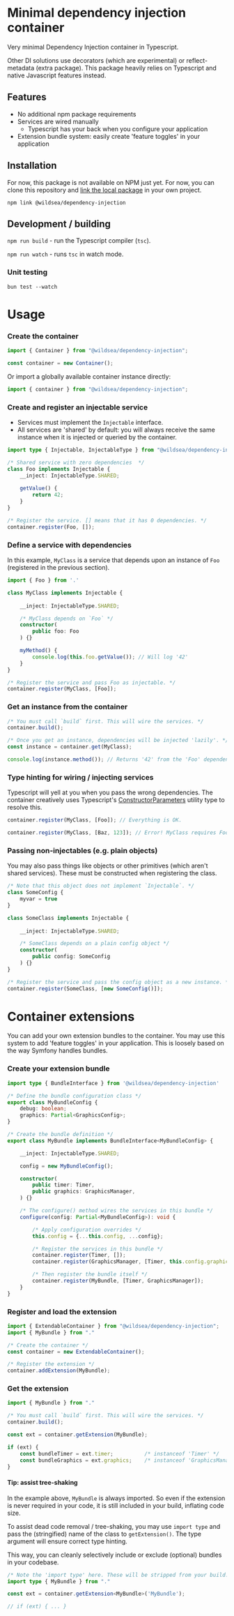 # Minimal dependency injection container

Very minimal Dependency Injection container in Typescript. 

Other DI solutions use decorators (which are experimental) or reflect-metadata (extra package). This package heavily relies on Typescript and native Javascript features instead. 

## Features
- No additional npm package requirements
- Services are wired manually
    - Typescript has your back when you configure your application
- Extension bundle system: easily create 'feature toggles' in your application

## Installation
<!-- `npm install @wildsea/dependency-injection` -->
For now, this package is not available on NPM just yet. For now, you can clone this repository and [link the local package](https://docs.npmjs.com/cli/v10/commands/npm-linkk) in your own project. 

`npm link @wildsea/dependency-injection`

## Development / building
`npm run build` - run the Typescript compiler (`tsc`).

`npm run watch` - runs `tsc` in watch mode.

### Unit testing
`bun test --watch`

# Usage

### Create the container

```ts
import { Container } from "@wildsea/dependency-injection";

const container = new Container();
```

Or import a globally available container instance directly:

```ts
import { container } from "@wildsea/dependency-injection";
```

### Create and register an injectable service
- Services must implement the `Injectable` interface. 
- All services are 'shared' by default: you will always receive the same instance when it is injected or queried by the container.

```ts
import type { Injectable, InjectableType } from "@wildsea/dependency-injection";

/* Shared service with zero dependencies  */
class Foo implements Injectable { 
    __inject: InjectableType.SHARED;
    
    getValue() {
        return 42;
    }
}

/* Register the service. [] means that it has 0 dependencies. */
container.register(Foo, []);
```

### Define a service with dependencies
In this example, `MyClass` is a service that depends upon an instance of `Foo` (registered in the previous section). 
```ts
import { Foo } from '.'

class MyClass implements Injectable {
    
    __inject: InjectableType.SHARED;

    /* MyClass depends on `Foo` */
    constructor(
        public foo: Foo
    ) {}

    myMethod() {
        console.log(this.foo.getValue()); // Will log '42'
    }
}

/* Register the service and pass Foo as injectable. */
container.register(MyClass, [Foo]); 
```

### Get an instance from the container

```ts
/* You must call `build` first. This will wire the services. */
container.build(); 

/* Once you get an instance, dependencies will be injected 'lazily'. */
const instance = container.get(MyClass); 

console.log(instance.method()); // Returns '42' from the 'Foo' dependency (see above)
```

### Type hinting for wiring / injecting services
Typescript will yell at you when you pass the wrong dependencies. The container creatively uses Typescript's [ConstructorParameters](https://www.typescriptlang.org/docs/handbook/utility-types.html#constructorparameterstype) utility type to resolve this. 
```ts
container.register(MyClass, [Foo]); // Everything is OK. 

container.register(MyClass, [Baz, 123]); // Error! MyClass requires Foo.
```

### Passing non-injectables (e.g. plain objects)
You may also pass things like objects or other primitives (which aren't shared services). These must be constructed when registering the class. 
```ts
/* Note that this object does not implement `Injectable`. */
class SomeConfig {
    myvar = true
}

class SomeClass implements Injectable {
    
    __inject: InjectableType.SHARED;

    /* SomeClass depends on a plain config object */
    constructor(
        public config: SomeConfig
    ) {}
}

/* Register the service and pass the config object as a new instance. */
container.register(SomeClass, [new SomeConfig()]); 
```

# Container extensions
You can add your own extension bundles to the container. You may use this system to add 'feature toggles' in your application. This is loosely based on the way Symfony handles bundles.

### Create your extension bundle

```ts
import type { BundleInterface } from '@wildsea/dependency-injection'

/* Define the bundle configuration class */
export class MyBundleConfig {
    debug: boolean;
    graphics: Partial<GraphicsConfig>;
}

/* Create the bundle definition */
export class MyBundle implements BundleInterface<MyBundleConfig> {

    __inject: InjectableType.SHARED;

    config = new MyBundleConfig();

    constructor(
        public timer: Timer,
        public graphics: GraphicsManager,
    ) {}

    /* The configure() method wires the services in this bundle */
    configure(config: Partial<MyBundleConfig>): void {

        /* Apply configuration overrides */
        this.config = {...this.config, ...config}; 

        /* Register the services in this bundle */
        container.register(Timer, []);
        container.register(GraphicsManager, [Timer, this.config.graphics]);

        /* Then register the bundle itself */
        container.register(MyBundle, [Timer, GraphicsManager]);
    }
}
```

### Register and load the extension

```ts
import { ExtendableContainer } from "@wildsea/dependency-injection";
import { MyBundle } from "."

/* Create the container */
const container = new ExtendableContainer();

/* Register the extension */
container.addExtension(MyBundle);
```

### Get the extension 
```ts
import { MyBundle } from "."

/* You must call `build` first. This will wire the services. */
container.build(); 

const ext = container.getExtension(MyBundle); 

if (ext) {
    const bundleTimer = ext.timer;          /* instanceof 'Timer' */
    const bundleGraphics = ext.graphics;    /* instanceof 'GraphicsManager' */
}
```

#### Tip: assist tree-shaking
In the example above, `MyBundle` is always imported. So even if the extension is never required in your code, it is still included in your build, inflating code size. 

To assist dead code removal / tree-shaking, you may use `import type` and pass the (stringified) name of the class to `getExtension()`. The type argument will ensure correct type hinting. 

This way, you can cleanly selectively include or exclude (optional) bundles in your codebase. 

```ts
/* Note the 'import type' here. These will be stripped from your build. */
import type { MyBundle } from "." 

const ext = container.getExtension<MyBundle>('MyBundle');

// if (ext) { ... }
```

